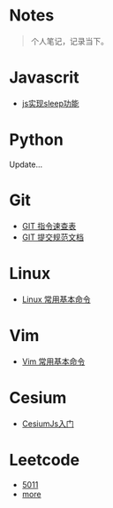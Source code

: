 # Notes
> 个人笔记，记录当下。

# Javascrit

-  [js实现sleep功能](https://github.com/shamopoo/Notes/blob/master/Javascrit/sleep.md)

# Python

Update...

# Git

-  [GIT 指令速查表](https://github.com/shamopoo/Notes/tree/master/git/git-docs.md)
-  [GIT 提交规范文档](https://github.com/shamopoo/Notes/tree/master/git/git-emoji.md)

# Linux

- [Linux 常用基本命令](https://github.com/shamopoo/Notes/blob/master/Linux/linux-docs.md)

# Vim

- [Vim 常用基本命令](https://github.com/shamopoo/Notes/blob/master/Vim/docs.md)

# Cesium

-  [CesiumJs入门](https://github.com/shamopoo/Notes/blob/master/cesium/cesium.md)

# Leetcode

- [5011](https://github.com/shamopoo/Notes/blob/master/leetcode/5011.md)
- [more](https://github.com/shamopoo/Notes/blob/master/leetcode)

